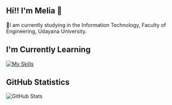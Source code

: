 ## Hi!! I'm Melia 👋

🏫I am currently studying in the Information Technology, Faculty of Engineering, Udayana University.

## I'm Currently Learning
[![My Skills](https://skillicons.dev/icons?i=c,cpp,html,css,mysql,js,java,py,laravel,arduino&perline=7)](https://skillicons.dev)


## GitHub Statistics
![GitHub Stats](https://github-readme-stats.vercel.app/api?username=Meliaa79&show_icons=true&theme=radical)

<!--
**Meliaa79/Meliaa79** is a ✨ _special_ ✨ repository because its `README.md` (this file) appears on your GitHub profile.

Here are some ideas to get you started:

- 🔭 I’m currently working on ...
- 🌱 I’m currently learning ...
- 👯 I’m looking to collaborate on ...
- 🤔 I’m looking for help with ...
- 💬 Ask me about ...
- 📫 How to reach me: ...
- 😄 Pronouns: ...
- ⚡ Fun fact: ...
-->
